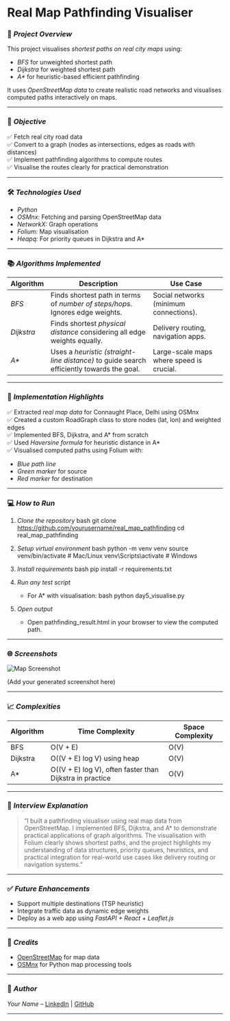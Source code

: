 # Real Map Pathfinding Visualiser

### 🚀 *Project Overview*
This project visualises *shortest paths on real city maps* using:
- *BFS* for unweighted shortest path
- *Dijkstra* for weighted shortest path
- *A\** for heuristic-based efficient pathfinding

It uses *OpenStreetMap data* to create realistic road networks and visualises computed paths interactively on maps.

---

### 🎯 *Objective*
✅ Fetch real city road data  
✅ Convert to a graph (nodes as intersections, edges as roads with distances)  
✅ Implement pathfinding algorithms to compute routes  
✅ Visualise the routes clearly for practical demonstration

---

### 🛠 *Technologies Used*
- *Python*
- *OSMnx:* Fetching and parsing OpenStreetMap data  
- *NetworkX:* Graph operations  
- *Folium:* Map visualisation  
- *Heapq:* For priority queues in Dijkstra and A\*

---

### 📚 *Algorithms Implemented*

| Algorithm | Description | Use Case |
|---|---|---|
| *BFS* | Finds shortest path in terms of *number of steps/hops*. Ignores edge weights. | Social networks (minimum connections). |
| *Dijkstra* | Finds shortest *physical distance* considering all edge weights equally. | Delivery routing, navigation apps. |
| *A\** | Uses a *heuristic (straight-line distance)* to guide search efficiently towards the goal. | Large-scale maps where speed is crucial. |

---

### 📝 *Implementation Highlights*
✅ Extracted *real map data* for Connaught Place, Delhi using OSMnx  
✅ Created a custom RoadGraph class to store nodes (lat, lon) and weighted edges  
✅ Implemented BFS, Dijkstra, and A* from scratch  
✅ Used *Haversine formula* for heuristic distance in A*  
✅ Visualised computed paths using Folium with:
- *Blue path line*
- *Green marker* for source
- *Red marker* for destination

---

### 💻 *How to Run*

1. *Clone the repository*
    bash
    git clone https://github.com/yourusername/real_map_pathfinding
    cd real_map_pathfinding
    

2. *Setup virtual environment*
    bash
    python -m venv venv
    source venv/bin/activate  # Mac/Linux
    venv\Scripts\activate     # Windows
    

3. *Install requirements*
    bash
    pip install -r requirements.txt
    

4. *Run any test script*
    - For A* with visualisation:
        bash
        python day5_visualise.py
        

5. *Open output*
    - Open pathfinding_result.html in your browser to view the computed path.

---

### 🌐 *Screenshots*

![Map Screenshot](./screenshots/pathfinding_result.png)

(Add your generated screenshot here)

---

### 📈 *Complexities*

| Algorithm | Time Complexity | Space Complexity |
|---|---|---|
| BFS | O(V + E) | O(V) |
| Dijkstra | O((V + E) log V) using heap | O(V) |
| A\* | O((V + E) log V), often faster than Dijkstra in practice | O(V) |

---

### 🎤 *Interview Explanation*
> “I built a pathfinding visualiser using real map data from OpenStreetMap. I implemented BFS, Dijkstra, and A* to demonstrate practical applications of graph algorithms. The visualisation with Folium clearly shows shortest paths, and the project highlights my understanding of data structures, priority queues, heuristics, and practical integration for real-world use cases like delivery routing or navigation systems.”

---

### ✅ *Future Enhancements*
- Support multiple destinations (TSP heuristic)  
- Integrate traffic data as dynamic edge weights  
- Deploy as a web app using *FastAPI + React + Leaflet.js*

---

### 🙌 *Credits*
- [OpenStreetMap](https://www.openstreetmap.org/) for map data  
- [OSMnx](https://github.com/gboeing/osmnx) for Python map processing tools

---

### 📌 *Author*
*Your Name* – [LinkedIn](https://linkedin.com/in/yourprofile) | [GitHub](https://github.com/yourusername)

---